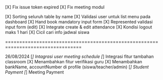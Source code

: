 [X] Fix issue token expired
[X] Fix meeting modul

[X] Sorting seluruh table by name
[X] Validasi user untuk list menu pada dashboard
[X] Hand book mandatory input form
[X] Represented validasi input form (edit)
[X] Integrate create & edit attendance
[X] Kondisi logout maks 1 hari
[X] Cicil cari info jadwal siswa

=================================================================================

26/08/2024
[*] Intagrasi user meeting schedule
[*] Integrasi fitur tambahan classroom
[X] Menambahkan fitur verifikasi guru
[X] Menambahkan bankName, accountNumber di profile (siswa/teacher/admin)
[*] Student Payment
[*] Meeting Payment
